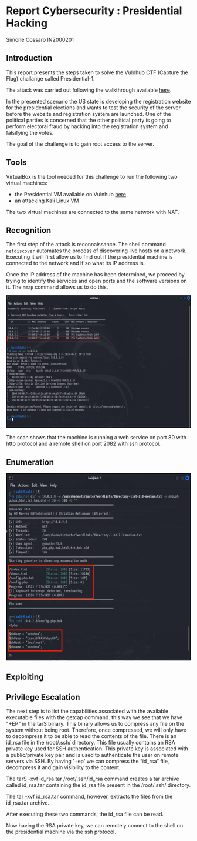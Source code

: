 # Report Cybersecurity : Presidential Hacking
Simone Cossaro IN2000201

## Introduction

This report presents the steps taken to solve the Vulnhub CTF (Capture the Flag) challange called Presidential-1. 

The attack was carried out following the walkthrough available [here](https://www.hackingarticles.in/presidential-1-vulnhub-walkthrough/).

In the presented scenario the US state is developing the registration website for the presidential elections and wants to test the security of the server before the website and registration system are launched. One of the political parties is concerned that the other political party is going to perform electoral fraud by hacking into the registration system and falsifying the votes.

The goal of the challenge is to gain root access to the server.

## Tools

VirtualBox is the tool needed for this challenge to run the following two virtual machines:
* the Presidential VM available on Vulnhub [here](https://www.vulnhub.com/entry/presidential-1,500/)
* an attacking Kali Linux VM
  
The two virtual machines are connected to the same network with NAT.

## Recognition

The first step of the attack is reconnaissance. The shell command `netdiscover` automates the process of discovering live hosts on a network. Executing it will first allow us to find out if the presidential machine is connected to the network and if so what its IP address is. 

Once the IP address of the machine has been determined, we proceed by trying to identify the services and open ports and the software versions on it. The `nmap` command allows us to do this.

![Steps of recognition](images/reconnaissance.png)  

The scan shows that the machine is running a web service on port 80 with http protocol and a remote shell on port 2082 with ssh protocol.

## Enumeration


![Steps of enumeration](images/enumeration.png)  

## Exploiting



## Privilege Escalation

The next step is to list the capabilities associated with the available executable files with the getcap command. this way we see that we have "+EP" in the tarS binary. This binary allows us to compress any file on the system without being root. Therefore, once compressed, we will only have to decompress it to be able to read the contents of the file.
There is an id_rsa file in the /root/.ssh/ directory. This file usually contains an RSA private key used for SSH authentication. This private key is associated with a public/private key pair and is used to authenticate the user on remote servers via SSH.
By having '+ep' we can compress the “id_rsa“ file, decompress it and gain visibility to the content.

The tarS -xvf id_rsa.tar /root/.ssh/id_rsa command creates a tar archive called id_rsa.tar containing the id_rsa file present in the /root/.ssh/ directory.

The tar -xvf id_rsa.tar command, however, extracts the files from the id_rsa.tar archive.

After executing these two commands, the id_rsa file can be read.

Now having the RSA private key, we can remotely connect to the shell on the presidential machine via the ssh protocol.
